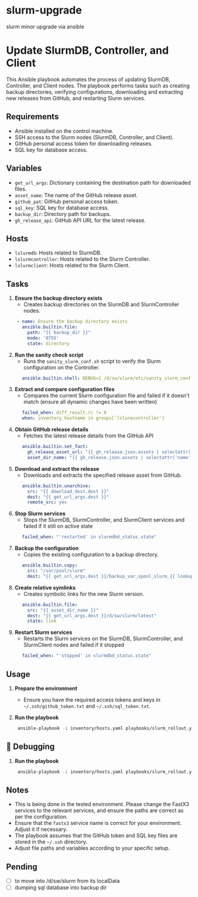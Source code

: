 # slurm-upgrade
slurm minor upgrade  via ansible


# Update SlurmDB, Controller, and Client

This Ansible playbook automates the process of updating SlurmDB, Controller, and Client nodes. The playbook performs tasks such as creating backup directories, verifying configurations, downloading and extracting new releases from GitHub, and restarting Slurm services.

## Requirements

- Ansible installed on the control machine.
- SSH access to the Slurm nodes (SlurmDB, Controller, and Client).
- GitHub personal access token for downloading releases.
- SQL key for database access.

## Variables

- `get_url_args`: Dictionary containing the destination path for downloaded files.
- `asset_name`: The name of the GitHub release asset.
- `github_pat`: GitHub personal access token.
- `sql_key`: SQL key for database access.
- `backup_dir`: Directory path for backups.
- `gh_release_api`: GitHub API URL for the latest release.

## Hosts

- `lslurmdb`: Hosts related to SlurmDB.
- `lslurmcontroller`: Hosts related to the Slurm Controller.
- `lslurmclient`: Hosts related to the Slurm Client.

## Tasks

1. **Ensure the backup directory exists**
   - Creates backup directories on the SlurmDB and SlurmController nodes.

```yaml
    - name: Ensure the backup directory exists
      ansible.builtin.file:
        path: "{{ backup_dir }}"
        mode: '0755'
        state: directory

```

2. **Run the sanity check script**
   - Runs the `sanity_slurm_conf.sh` script to verify the Slurm configuration on the Controller.
```yaml
      ansible.builtin.shell: DEBUG=1 /d/sw/slurm/etc/sanity_slurm_conf.sh
```

3. **Extract and compare configuration files**
   - Compares the current Slurm configuration file and failed if it doesn't match (ensure all dynamic changes have been written)
```yaml
      failed_when: diff_result.rc != 0 
      when: inventory_hostname in groups['lslurmcontroller']

```

4. **Obtain GitHub release details**
   - Fetches the latest release details from the GitHub API
```yaml
      ansible.builtin.set_fact:
        gh_release_asset_url: "{{ gh_release.json.assets | selectattr('name', 'contains', asset_name) | map(attribute='url') | first }}"
        asset_dir_name: "{{ gh_release.json.assets | selectattr('name', 'contains', asset_name) | map(attribute='name') | first | regex_replace('.tar.bz2', '') }}"

```
5. **Download and extract the release**
   - Downloads and extracts the specified release asset from GitHub.
```yaml
      ansible.builtin.unarchive:
        src: "{{ download_dest.dest }}"
        dest: "{{ get_url_args.dest }}"
        remote_src: yes
```
6. **Stop Slurm services**
   - Stops the SlurmDB, SlurmController, and SlurmClient services and failed if it still on active state
```yaml
      failed_when: "'restarted' in slurmdbd_status.state"
```
7. **Backup the configuration**
   - Copies the existing configuration to a backup directory.
```yaml
      ansible.builtin.copy:
        src: "/var/pool/slurm"
        dest: "{{ get_url_args.dest }}/backup_var_spool_slurm_{{ lookup('pipe', 'date +%Y%m%d') }}"
```
8. **Create relative symlinks**
   - Creates symbolic links for the new Slurm version.
```yaml
      ansible.builtin.file:
        src: "{{ asset_dir_name }}"
        dest: "{{ get_url_args.dest }}/d/sw/slurm/latest"
        state: link
```
9. **Restart Slurm services**
   - Restarts the Slurm services on the SlurmDB, SlurmController, and SlurmClient nodes and failed if it stopped
```yaml
      failed_when: "'stopped' in slurmdbd_status.state"
```
## Usage

1. **Prepare the environment**
   - Ensure you have the required access tokens and keys in `~/.ssh/github_token.txt` and `~/.ssh/sql_token.txt`.

2. **Run the playbook**
   ```sh
    ansible-playbook -i inventory/hosts.yaml playbooks/slurm_rollout.yaml 
   ```


## 🐛 Debugging   
1. **Run the playbook**
   ```sh
    ansible-playbook -i inventory/hosts.yaml playbooks/slurm_rollout.yaml -vv
   ```

## Notes

- This is being done in the tested environment. Please change the FastX3 services to the relevant services, and ensure the paths are correct as per the configuration.
- Ensure that the `fastx3` service name is correct for your environment. Adjust it if necessary.
- The playbook assumes that the GitHub token and SQL key files are stored in the `~/.ssh` directory.
- Adjust file paths and variables according to your specific setup.

## Pending
- [ ] to move into /d/sw/slurm from its localData
- [ ] dumping sql database into backup dir